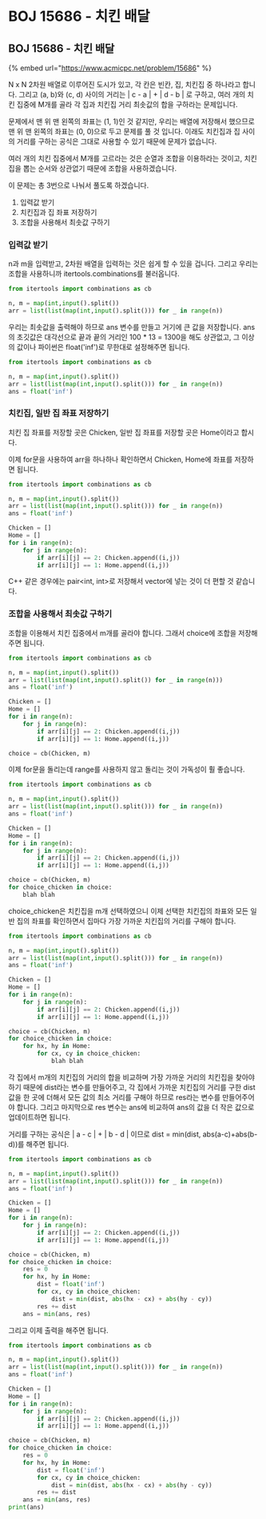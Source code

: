 # BOJ 15686 - 치킨 배달

## BOJ 15686 - 치킨 배달

{% embed url="https://www.acmicpc.net/problem/15686" %}

N x N 2차원 배열로 이루어진 도시가 있고, 각 칸은 빈칸, 집, 치킨집 중 하나라고 합니다. 그리고 (a, b)와 (c, d) 사이의 거리는 | c - a | + | d - b | 로 구하고, 여러 개의 치킨 집중에 M개를 골라 각 집과 치킨집 거리 최솟값의 합을 구하라는 문제입니다.

문제에서 맨 위 맨 왼쪽의 좌표는 (1, 1)인 것 같지만, 우리는 배열에 저장해서 했으므로 맨 위 맨 왼쪽의 좌표는 (0, 0)으로 두고 문제를 풀 것 입니다. 이래도 치킨집과 집 사이의 거리를 구하는 공식은 그대로 사용할 수 있기 때문에 문제가 없습니다.

여러 개의 치킨 집중에서 M개를 고르라는 것은 순열과 조합을 이용하라는 것이고, 치킨집을 뽑는 순서와 상관없기 때문에 조합을 사용하겠습니다.



이 문제는 총 3번으로 나눠서 풀도록 하겠습니다.

1. 입력값 받기
2. 치킨집과 집 좌표 저장하기
3. 조합을 사용해서 최솟값 구하기



### 입력값 받기

n과 m을 입력받고, 2차원 배열을 입력하는 것은 쉽게 할 수 있을 겁니다. 그리고 우리는 조합을 사용하니까 itertools.combinations를 불러옵니다.

```python
from itertools import combinations as cb

n, m = map(int,input().split())
arr = list(list(map(int,input().split())) for _ in range(n))
```

우리는 최솟값을 출력해야 하므로 ans 변수를 만들고 거기에 큰 값을 저장합니다. ans의 초깃값은 대각선으로 끝과 끝의 거리인 100 \* 13 = 1300을 해도 상관없고, 그 이상의 값이나 파이썬은 float('inf')로 무한대로 설정해주면 됩니다.

```python
from itertools import combinations as cb

n, m = map(int,input().split())
arr = list(list(map(int,input().split())) for _ in range(n))
ans = float('inf')
```



### 치킨집, 일반 집 좌표 저장하기

치킨 집 좌표를 저장할 곳은 Chicken, 일반 집 좌표를 저장할 곳은 Home이라고 합시다.

이제 for문을 사용하여 arr을 하나하나 확인하면서 Chicken, Home에 좌표를 저장하면 됩니다.

```python
from itertools import combinations as cb

n, m = map(int,input().split())
arr = list(list(map(int,input().split())) for _ in range(n))
ans = float('inf')

Chicken = []
Home = []
for i in range(n):
    for j in range(n):
        if arr[i][j] == 2: Chicken.append((i,j))
        if arr[i][j] == 1: Home.append((i,j))
```

C++ 같은 경우에는 pair\<int, int>로 저장해서 vector에 넣는 것이 더 편할 것 같습니다.



### 조합을 사용해서 최솟값 구하기

조합을 이용해서 치킨 집중에서 m개를 골라야 합니다. 그래서 choice에 조합을 저장해주면 됩니다.

```python
from itertools import combinations as cb

n, m = map(int,input().split())
arr = list(list(map(int,input().split()) for _ in range(n)))
ans = float('inf')

Chicken = []
Home = []
for i in range(n):
    for j in range(n):
        if arr[i][j] == 2: Chicken.append((i,j))
        if arr[i][j] == 1: Home.append((i,j))

choice = cb(Chicken, m)
```

이제 for문을 돌리는데 range를 사용하지 않고 돌리는 것이 가독성이 훨 좋습니다.

```python
from itertools import combinations as cb

n, m = map(int,input().split())
arr = list(list(map(int,input().split())) for _ in range(n))
ans = float('inf')

Chicken = []
Home = []
for i in range(n):
    for j in range(n):
        if arr[i][j] == 2: Chicken.append((i,j))
        if arr[i][j] == 1: Home.append((i,j))

choice = cb(Chicken, m)
for choice_chicken in choice:
    blah blah
```

choice\_chicken은 치킨집을 m개 선택하였으니 이제 선택한 치킨집의 좌표와 모든 일반 집의 좌표를 확인하면서 집마다 가장 가까운 치킨집의 거리를 구해야 합니다.

```python
from itertools import combinations as cb

n, m = map(int,input().split())
arr = list(list(map(int,input().split())) for _ in range(n))
ans = float('inf')

Chicken = []
Home = []
for i in range(n):
    for j in range(n):
        if arr[i][j] == 2: Chicken.append((i,j))
        if arr[i][j] == 1: Home.append((i,j))

choice = cb(Chicken, m)
for choice_chicken in choice:
    for hx, hy in Home:
        for cx, cy in choice_chicken:
            blah blah
```

각 집에서 m개의 치킨집의 거리의 합을 비교하며 가장 가까운 거리의 치킨집을 찾아야 하기 때문에 dist라는 변수를 만들어주고, 각 집에서 가까운 치킨집의 거리를 구한 dist 값을 한 곳에 더해서 모든 값의 최소 거리를 구해야 하므로 res라는 변수를 만들어주어야 합니다. 그리고 마지막으로 res 변수는 ans에 비교하여 ans의 값을 더 작은 값으로 업데이트하면 됩니다.

거리를 구하는 공식은 | a - c | + | b - d | 이므로 dist = min(dist, abs(a-c)+abs(b-d))를 해주면 됩니다.

```python
from itertools import combinations as cb

n, m = map(int,input().split())
arr = list(list(map(int,input().split())) for _ in range(n))
ans = float('inf')

Chicken = []
Home = []
for i in range(n):
    for j in range(n):
        if arr[i][j] == 2: Chicken.append((i,j))
        if arr[i][j] == 1: Home.append((i,j))

choice = cb(Chicken, m)
for choice_chicken in choice:
    res = 0
    for hx, hy in Home:
        dist = float('inf')
        for cx, cy in choice_chicken:
            dist = min(dist, abs(hx - cx) + abs(hy - cy))
        res += dist
    ans = min(ans, res)      
```

그리고 이제 출력을 해주면 됩니다.

```python
from itertools import combinations as cb

n, m = map(int,input().split())
arr = list(list(map(int,input().split())) for _ in range(n))
ans = float('inf')

Chicken = []
Home = []
for i in range(n):
    for j in range(n):
        if arr[i][j] == 2: Chicken.append((i,j))
        if arr[i][j] == 1: Home.append((i,j))

choice = cb(Chicken, m)
for choice_chicken in choice:
    res = 0
    for hx, hy in Home:
        dist = float('inf')
        for cx, cy in choice_chicken:
            dist = min(dist, abs(hx - cx) + abs(hy - cy))
        res += dist
    ans = min(ans, res)
print(ans)
```
